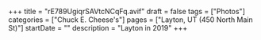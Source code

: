 +++
title = "rE789UgiqrSAVtcNCqFq.avif"
draft = false
tags = ["Photos"]
categories = ["Chuck E. Cheese's"]
pages = ["Layton, UT (450 North Main St)"]
startDate = ""
description = "Layton in 2019"
+++

